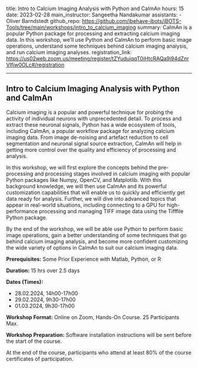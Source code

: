 title: Intro to Calcium Imaging Analysis with Python and CaImAn
hours: 15
date: 2023-02-28
main_instructor: Sangeetha Nandakumar
assistants:
    - Oliver Barndstedt
github_repo: https://github.com/ibehave-ibots/iBOTS-Tools/tree/main/workshops/intro_to_calcium_imaging
summary: CaImAn is a popular Python package for processing and extracting calcium imaging data. In this workshop, we’ll use Python and CaImAn to perform basic image operations, understand some techniques behind calcium imaging analysis, and run calcium imaging analyses.
registration_link: https://us02web.zoom.us/meeting/register/tZYuduiqqT0iHtcRAQa9i94dZnrVIfjw0OLc#/registration

---

## Intro to Calcium Imaging Analysis with Python and CaImAn

Calcium imaging is a popular and powerful technique for probing the activity of individual neurons with unprecedented detail. To process and extract these neuronal signals, Python has a wide ecosystem of tools, including CaImAn, a popular workflow package for analyzing calcium imaging data. From image de-noising and artefact reduction to cell segmentation and neuronal signal source extraction, CaImAn will help in getting more control over the quality and efficiency of processing and analysis. 

In this workshop, we will first explore the concepts behind the pre-processing and processing stages involved in calcium imaging with popular Python packages like Numpy, OpenCV, and Matplotlib. With this background knowledge, we will then use CaImAn and its powerful customization capabilities that will enable us to quickly and efficiently get data ready for analysis. Further, we will dive into advanced topics that appear in real-world situations, including connecting to a GPU for high-performance processing and managing TIFF image data using the Tifffile Python package.

By the end of the workshop, we will be able use Python to perform basic image operations, gain a better understanding of some techniques that go behind calcium imaging analysis, and become more confident customizing the wide variety of options in CaImAn to suit our calcium imaging data.


**Prerequisites:** Some Prior Experience with Matlab, Python, or R

**Duration:** 15 hrs over 2.5 days

**Dates (Times):**

- 28.02.2024, 14h00-17h00
- 29.02.2024, 9h30-17h00
- 01.03.2024, 9h30-17h00

**Workshop Format:** Online on Zoom, Hands-On Course. 25 Participants Max.

**Workshop Preparation:** Software installation instructions will be sent before the start of the course.

At the end of the course, participants who attend at least 80% of the course certificates of participation.
